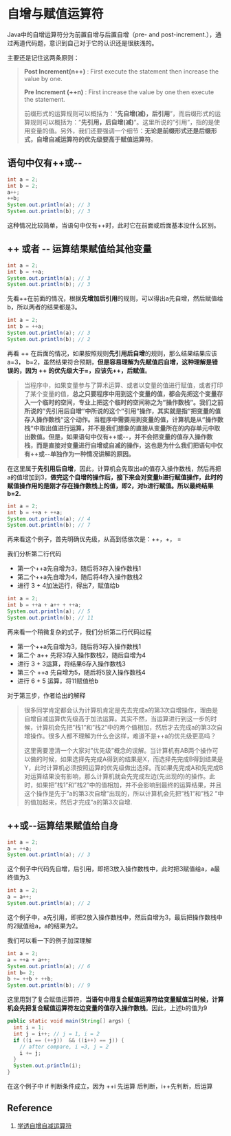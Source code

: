 # 自增与赋值运算符

Java中的自增运算符分为前置自增与后置自增（pre- and post-increment.），通过两道代码题，意识到自己对于它的认识还是很肤浅的。

主要还是记住这两条原则：

> **Post Increment(n++)** : First execute the statement then increase the value by one.
>
> **Pre Increment (++n)** : First increase the value by one then execute the statement.
>
> 前缀形式的运算规则可以概括为：”**先自增(减)，后引用**”，而后缀形式的运算规则可以概括为：”**先引用，后自增(减)**”。这里所说的”引用”，指的是使用变量的值。另外，我们还要强调一个细节：**无论是前缀形式还是后缀形式，自增自减运算符的优先级要高于赋值运算符**。

## 语句中仅有++或--

```java
int a = 2;
int b = 2;
a++;
++b;
System.out.println(a); // 3
System.out.println(b); // 3
```

这种情况比较简单，当语句中仅有++时，此时它在前面或后面基本没什么区别。

## ++ 或者 -- 运算结果赋值给其他变量

```java
int a = 2;
int b = ++a;
System.out.println(a); // 3
System.out.println(b); // 3
```

先看++在前面的情况，根据**先增加后引用**的规则，可以得出a先自增，然后赋值给b，所以两者的结果都是3。

```java
int a = 2;
int b = ++a;
System.out.println(a); // 3
System.out.println(b); // 2
```

再看 ++ 在后面的情况，如果按照规则**先引用后自增**的规则，那么结果结果应该a=3， b=2，虽然结果符合预期，**但是容易理解为先赋值后自增，这种理解是错误的，因为 ++ 的优先级大于=，应该先++，后赋值**。

> 当程序中，如果变量参与了算术运算、或者以变量的值进行赋值，或者打印了某个变量的值，**总之只要程序中用到这个变量的值，都会先把这个变量存入一个临时的空间，专业上把这个临时的空间称之为”操作数栈”。我们之前所说的”先引用后自增”中所说的这个”引用”操作，其实就是指”把变量的值存入操作数栈”这个动作。当程序中需要用到变量的值，计算机是从”操作数栈”中取出值进行运算，并不是我们想象的直接从变量所在的内存单元中取出数值。但是，如果语句中仅有++或--，并不会把变量的值存入操作数栈，而是直接对变量进行自增或自减的操作，这也是为什么我们把语句中仅有++或--单独作为一种情况讲解的原因。**

在这里属于**先引用后自增**，因此，计算机会先取出a的值存入操作数栈，然后再把a的值增加到3，**做完这个自增的操作后，接下来会对变量b进行赋值操作，此时的赋值操作用的是刚才存在操作数栈上的值，即2，对b进行赋值。所以最终结果b=2.**

```java
int a = 2;
int b = ++a + ++a;
System.out.println(a); // 4
System.out.println(b); // 7
```

再来看这个例子，首先明确优先级，从高到低依次是：++，+， =

我们分析第二行代码

- 第一个++a先自增为3，随后将3存入操作数栈1
- 第二个++a先自增为4，随后将4存入操作数栈2
- 进行 3 + 4加法运行，得出7，赋值给b

```java
int a = 2;
int b = ++a + a++ + ++a;
System.out.println(a); // 5
System.out.println(b); // 11
```

再来看一个稍微复杂的式子，我们分析第二行代码过程

- 第一个++a先自增为3，随后将3存入操作数栈1
- 第二个 a++ 先将3存入操作数栈2，随后自增为4
- 进行 3 + 3运算，将结果6存入操作数栈3
- 第三个 ++a 先自增为5，随后将5放入操作数栈4
- 进行 6 + 5 运算，将11赋值给b

对于第三步，作者给出的解释

> 很多同学肯定都会认为计算机肯定是先去完成a的第3次自增操作，理由是自增自减运算优先级高于加法运算。其实不然，当运算进行到这一步的时候，计算机会先把”栈1”和”栈2”中的两个值相加，然后才去完成a的第3次自增操作。很多人都不理解为什么会这样，难道不是++a的优先级更高吗？
>
> 这里需要澄清一个大家对”优先级”概念的误解。当计算机有AB两个操作可以做的时候，如果选择先完成A得到的结果是X，而选择先完成B得到结果是Y，此时计算机必须按照运算的优先级做出选择。而如果先完成A和先完成B对运算结果没有影响，那么计算机就会先完成左边(先出现的)的操作。此时，如果把”栈1”和”栈2”中的值相加，并不会影响到最终的运算结果，并且这个操作是先于”a的第3次自增”出现的，所以计算机会先把”栈1”和”栈2                                                                                                                                                                   ”中的值加起来，然后才完成”a的第3次自增.

## ++或--运算结果赋值给自身

```java
int a = 2;
a = ++a;
System.out.println(a); // 3
```

这个例子中代码先自增，后引用，即把3放入操作数栈中，此时把3赋值给a，a最终值为3.

```java
int a = 2;
a = a++;
System.out.println(a); // 2
```

这个例子中，a先引用，即把2放入操作数栈中，然后自增为3，最后把操作数栈中的2赋值给a，a的结果为2。

我们可以看一下的例子加深理解

```java
int a = 2;
a = ++a + a++;
System.out.println(a); // 6
int b= 2;
b += ++b + ++b;
System.out.println(b); // 9
```

这里用到了复合赋值运算符，**当语句中用复合赋值运算符给变量赋值当时候，计算机会先把复合赋值运算符左边变量的值存入操作数栈**。因此，上述b的值为9

```java
public static void main(String[] args) {
  int i = 1;
  int j = i++; // j = 1, i = 2
  if ((i == (++j))  && ((i++) == j)) {
    // after compare, i =3, j = 2
    i += j;
  }
  System.out.println(i);
}
```

在这个例子中 if 判断条件成立，因为 ++i 先运算 后判断，i++先判断，后运算

## Reference

1. [学透自增自减运算符](https://zhuanlan.zhihu.com/p/103446936)

